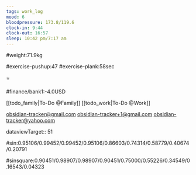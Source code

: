 ```yaml
---
tags: work_log
mood: 6
bloodpressure: 173.8/119.6
clock-in: 9:44
clock-out: 16:57
sleep: 10:42 pm/7:17 am
---
```


#weight:71.9kg

#exercise-pushup:47
#exercise-plank:58sec


⭐

#finance/bank1:-4.0USD

[[todo_family|To-Do @Family]]
[[todo_work|To-Do @Work]]

obsidian-tracker@gmail.com
obsidian-tracker+1@gmail.com
obsidian-tracker@yahoo.com


dataviewTarget:: 51

#sin:0.95106/0.99452/0.99452/0.95106/0.86603/0.74314/0.58779/0.40674/0.20791

#sinsquare:0.90451/0.98907/0.98907/0.90451/0.75000/0.55226/0.34549/0.16543/0.04323

